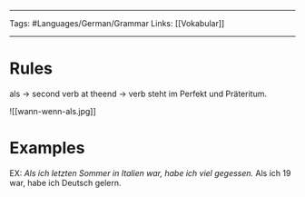 ___
Tags: #Languages/German/Grammar 
Links: [[Vokabular]]
___
# Rules
als -> second verb at theend -> verb steht im Perfekt und Präteritum.

![[wann-wenn-als.jpg]]

# Examples
EX: *Als ich letzten Sommer in Italien war, habe ich viel gegessen.*
Als ich 19 war, habe ich Deutsch gelern.